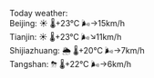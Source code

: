 Today weather:  
Beijing: ☀️   🌡️+23°C 🌬️→15km/h  
Tianjin: ☀️   🌡️+23°C 🌬️↘11km/h  
Shijiazhuang: 🌦   🌡️+20°C 🌬️→7km/h  
Tangshan: ⛈   🌡️+22°C 🌬️→6km/h  
